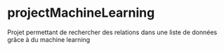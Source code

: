# projectMachineLearning


Projet permettant de rechercher des relations dans une liste de données grâce à du machine learning
